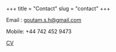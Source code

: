 +++
title = "Contact"
slug = "contact"
+++

Email : goutam.s.h@gmail.com

Mobile: +44 742 452 9473

[CV](https://github.com/goutamsh/goutamsh.github.io/blob/master/resume/Goutam.pdf)